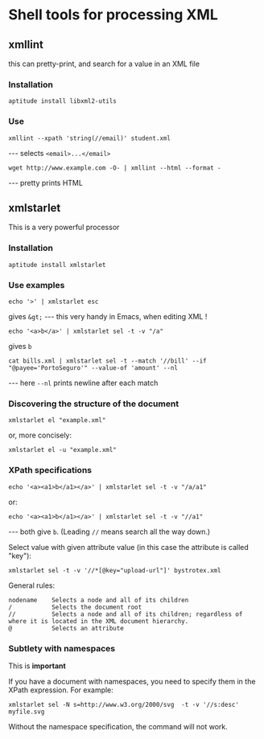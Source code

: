 # Shell tools for processing XML

## xmllint

this can pretty-print, and search for a value in an XML file

### Installation

    aptitude install libxml2-utils

### Use

    xmllint --xpath 'string(//email)' student.xml

--- selects `<email>...</email>`

    wget http://www.example.com -O- | xmllint --html --format -

--- pretty prints HTML


## xmlstarlet

This is a very powerful processor

### Installation

    aptitude install xmlstarlet

### Use examples

    echo '>' | xmlstarlet esc

gives `&gt;` --- this very handy in Emacs, when editing XML !

    echo '<a>b</a>' | xmlstarlet sel -t -v "/a"

gives `b`

    cat bills.xml | xmlstarlet sel -t --match '//bill' --if "@payee='PortoSeguro'" --value-of 'amount' --nl

--- here `--nl` prints newline after each match

### Discovering the structure of the document

    xmlstarlet el "example.xml"

or, more concisely:

    xmlstarlet el -u "example.xml"


### XPath specifications

    echo '<a><a1>b</a1></a>' | xmlstarlet sel -t -v "/a/a1"

or:

    echo '<a><a1>b</a1></a>' | xmlstarlet sel -t -v "//a1"

--- both give `b`. (Leading `//` means search all the way down.)

Select value with given attribute value (in this case the attribute is called "key"):

    xmlstarlet sel -t -v '//*[@key="upload-url"]' bystrotex.xml

General rules:

    nodename	Selects a node and all of its children
    /	        Selects the document root
    //	        Selects a node and all of its children; regardless of where it is located in the XML document hierarchy.
    @	        Selects an attribute

### Subtlety with namespaces

This is __important__

If you have a document with namespaces, you need to specify them in the XPath expression. For example:

    xmlstarlet sel -N s=http://www.w3.org/2000/svg  -t -v '//s:desc'   myfile.svg

Without the namespace specification, the command will not work.
